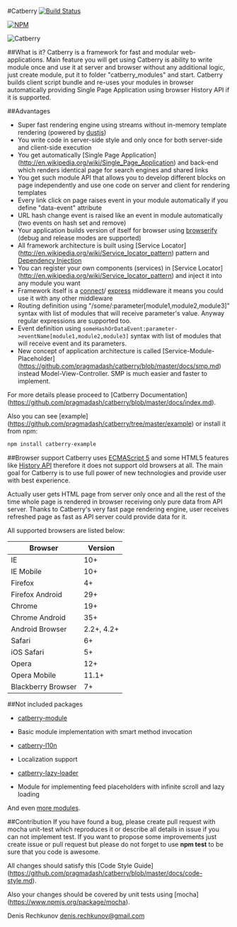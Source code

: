#Catberry [![Build Status](https://travis-ci.org/pragmadash/catberry.png?branch=master)](https://travis-ci.org/pragmadash/catberry)

[![NPM](https://nodei.co/npm/catberry.png)](https://nodei.co/npm/catberry/)

![Catberry](https://raw.githubusercontent.com/pragmadash/catberry/master/docs/images/logo.png)

##What is it?
Catberry is a framework for fast and modular web-applications. 
Main feature you will get using Catberry is ability to write module once and 
use it at server and browser without any additional logic, just create module, 
put it to folder "catberry_modules" and start. Catberry builds client script 
bundle and re-uses your modules in browser automatically providing 
Single Page Application using browser History API if it is supported.

##Advantages
* Super fast rendering engine using streams without in-memory template rendering 
(powered by [dustjs](https://github.com/linkedin/dustjs))
* You write code in server-side style and only once for both server-side 
and client-side execution
* You get automatically [Single Page Application]
(http://en.wikipedia.org/wiki/Single_Page_Application) and back-end which 
renders identical page for search engines and shared links
* You get such module API that allows you to develop different blocks on page 
independently and use one code on server and client for rendering templates
* Every link click on page raises event in your module automatically if you 
define "data-event" attribute
* URL hash change event is raised like an event in module automatically 
(two events on hash set and remove)
* Your application builds version of itself for browser using 
[browserify](http://browserify.org) (debug and release modes are supported)
* All framework architecture is built using [Service Locator]
(http://en.wikipedia.org/wiki/Service_locator_pattern) pattern and 
[Dependency Injection](http://en.wikipedia.org/wiki/Dependency_injection)
* You can register your own components (services) in [Service Locator]
(http://en.wikipedia.org/wiki/Service_locator_pattern) and inject it 
into any module you want
* Framework itself is a [connect](https://github.com/senchalabs/connect)/
[express](https://github.com/visionmedia/express) middleware it means you 
could use it with any other middleware
* Routing definition using "/some/:parameter[module1,module2,module3]" 
syntax with list of modules that will receive parameter's value. 
Anyway regular expressions are supported too.
* Event definition using 
`someHashOrDataEvent:parameter->eventName[module1,module2,module3]` 
syntax with list of modules that will receive event and its parameters.
* New concept of application architecture is called [Service-Module-Placeholder]
(https://github.com/pragmadash/catberry/blob/master/docs/smp.md) 
instead Model-View-Controller. SMP is much easier and faster to implement.

For more details please proceed to [Catberry Documentation]
(https://github.com/pragmadash/catberry/blob/master/docs/index.md).

Also you can see [example]
(https://github.com/pragmadash/catberry/tree/master/example) or install 
it from npm:

```bash
npm install catberry-example
```

##Browser support
Catberry uses [ECMAScript 5](http://www.ecma-international.org/ecma-262/5.1/) 
and some HTML5 features 
like [History API](https://developer.mozilla.org/en-US/docs/Web/Guide/API/DOM/Manipulating_the_browser_history)
therefore it does not support old browsers at all.
The main goal for Catberry is to use full power of new technologies and provide 
user with best experience.

Actually user gets HTML page from server only once and all the rest of the time 
whole page is rendered in browser receiving only pure data from API server.
Thanks to Catberry's very fast page rendering engine, user receives refreshed 
page as fast as API server could provide data for it.

All supported browsers are listed below:

| Browser			| Version		|
|-------------------|---------------|
| IE				| 10+			|
| IE Mobile			| 10+			|
| Firefox 			| 4+			|
| Firefox Android	| 29+			|
| Chrome			| 19+			|
| Chrome Android	| 35+			|
| Android Browser	| 2.2+, 4.2+	|
| Safari			| 6+			|
| iOS Safari		| 5+			|
| Opera				| 12+			|
| Opera Mobile		| 11.1+			|
| Blackberry Browser| 7+			|

##Not included packages
* [catberry-module](https://www.npmjs.org/package/catberry-module) 
- Basic module implementation with smart method invocation
* [catberry-l10n](https://www.npmjs.org/package/catberry-l10n) 
- Localization support
* [catberry-lazy-loader](https://www.npmjs.org/package/catberry-lazy-loader) 
- Module for implementing feed placeholders with infinite scroll and lazy loading

And even [more modules](https://www.npmjs.org/search?q=catberry).

##Contribution
If you have found a bug, please create pull request with mocha unit-test which 
reproduces it or describe all details in issue if you can not implement test.
If you want to propose some improvements just create issue or pull request but 
please do not forget to use **npm test** to be sure that you code is awesome.

All changes should satisfy this [Code Style Guide]
(https://github.com/pragmadash/catberry/blob/master/docs/code-style.md).

Also your changes should be covered by unit tests using [mocha]
(https://www.npmjs.org/package/mocha).

Denis Rechkunov <denis.rechkunov@gmail.com>
